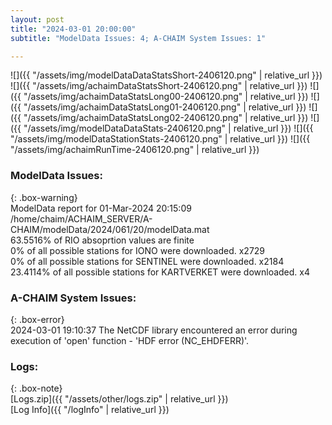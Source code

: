 ```yaml
---
layout: post
title: "2024-03-01 20:00:00"
subtitle: "ModelData Issues: 4; A-CHAIM System Issues: 1"

---
```


![]({{ "/assets/img/modelDataDataStatsShort-2406120.png" | relative_url }})
![]({{ "/assets/img/achaimDataStatsShort-2406120.png" | relative_url }})
![]({{ "/assets/img/achaimDataStatsLong00-2406120.png" | relative_url }})
![]({{ "/assets/img/achaimDataStatsLong01-2406120.png" | relative_url }})
![]({{ "/assets/img/achaimDataStatsLong02-2406120.png" | relative_url }})
![]({{ "/assets/img/modelDataDataStats-2406120.png" | relative_url }})
![]({{ "/assets/img/modelDataStationStats-2406120.png" | relative_url }})
![]({{ "/assets/img/achaimRunTime-2406120.png" | relative_url }})


### ModelData Issues:  
  
{: .box-warning}  
 ModelData report for 01-Mar-2024 20:15:09   
 /home/chaim/ACHAIM_SERVER/A-CHAIM/modelData/2024/061/20/modelData.mat   
 63.5516% of RIO absoprtion values are finite   
 0% of all possible stations for IONO were downloaded. x2729   
 0% of all possible stations for SENTINEL were downloaded. x2184   
 23.4114% of all possible stations for KARTVERKET were downloaded. x4   
  
### A-CHAIM System Issues:  
  
{: .box-error}  
2024-03-01 19:10:37 The NetCDF library encountered an error during execution of 'open' function - 'HDF error (NC_EHDFERR)'.  

### Logs:  
  
{: .box-note}  
[Logs.zip]({{ "/assets/other/logs.zip" | relative_url }})  
[Log Info]({{ "/logInfo" | relative_url }})  
